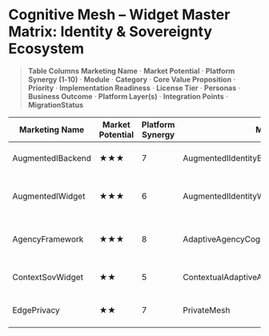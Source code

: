 # Cognitive Mesh – Widget Master Matrix: Identity & Sovereignty Ecosystem

> **Table Columns**
> **Marketing Name** · **Market Potential** · **Platform Synergy (1‑10)** · **Module** · **Category** · **Core Value Proposition** · **Priority** · **Implementation Readiness** · **License Tier** · **Personas** · **Business Outcome** · **Platform Layer(s)** · **Integration Points** · **MigrationStatus**

| Marketing Name    | Market Potential | Platform Synergy | Module                                    | Category           | Core Value Proposition                | Priority | Readiness      | License Tier | Personas              | Business Outcome           | Platform Layer(s)      | Integration Points | MigrationStatus |
| ----------------- | ---------------- | ---------------- | ----------------------------------------- | ------------------ | ------------------------------------- | -------- | -------------- | ------------ | --------------------- | -------------------------- | ---------------------- | ------------------ | -------------- |
| AugmentedIBackend | ★★★              | 7                | AugmentedIIdentityBackend                 | Data Vault         | Secure digital twin & data vault      | **P3**   | 🟤 Planned     | Enterprise   | User, Privacy Officer | Data control & trust       | Foundation             | Vault Store        |                |
| AugmentedIWidget  | ★★★              | 6                | AugmentedIIdentityWidget                  | Data Vault         | UI for managing identity & provenance | **P3**   | 🟤 Planned     | Enterprise   | End‑User, Compliance  | User empowerment           | BusinessApps           | AugmentedIBackend  |                |
| AgencyFramework   | ★★★              | 8                | AdaptiveAgencyCognitiveSovFramework       | Agency Controls    | Unified agency & sovereignty controls | **P3**   | 🟡 In Progress | Enterprise   | Compliance, UX        | Clear authorship & control | Metacognitive · Agency | PolicyStore        |                |
| ContextSovWidget  | ★★               | 5                | ContextualAdaptiveAgencySovereigntyWidget | Agency Controls    | Context‑aware agency controls         | **P4**   | ⚪ Not Started  | Enterprise   | Specialist Teams      | Fine‑grain sovereignty     | BusinessApps           | AgencyFramework    |                |
| EdgePrivacy       | ★★               | 7                | PrivateMesh                               | Privacy Enablement | Air‑gapped MCP for edge privacy       | **P2**   | ⚪ Not Started  | Enterprise   | Security, Compliance  | Local sovereign compute    | Foundation · Reasoning | LocalModels        |                | 